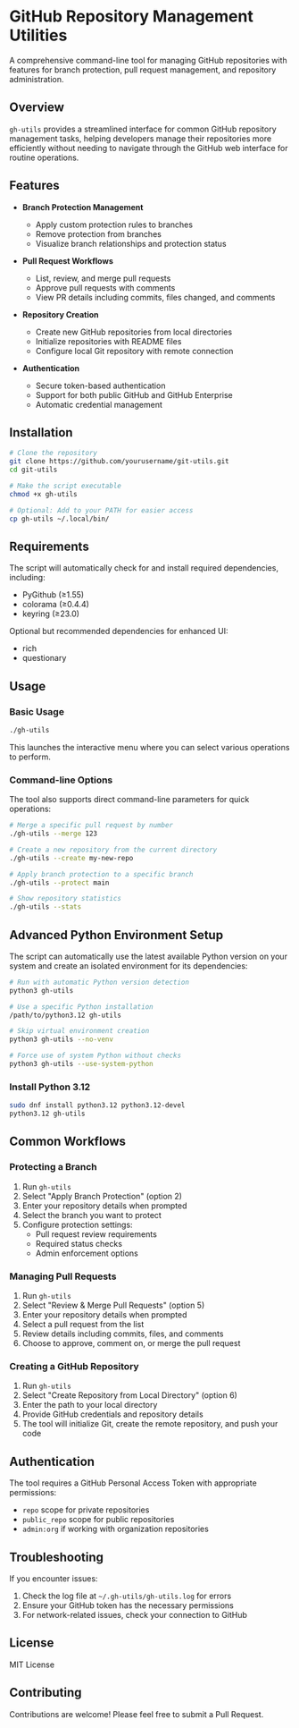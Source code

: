 # GitHub Repository Management Utilities

A comprehensive command-line tool for managing GitHub repositories with features for branch protection, pull request management, and repository administration.

## Overview

`gh-utils` provides a streamlined interface for common GitHub repository management tasks, helping developers manage their repositories more efficiently without needing to navigate through the GitHub web interface for routine operations.

## Features

- **Branch Protection Management**
  - Apply custom protection rules to branches
  - Remove protection from branches
  - Visualize branch relationships and protection status

- **Pull Request Workflows**
  - List, review, and merge pull requests
  - Approve pull requests with comments
  - View PR details including commits, files changed, and comments

- **Repository Creation**
  - Create new GitHub repositories from local directories
  - Initialize repositories with README files
  - Configure local Git repository with remote connection

- **Authentication**
  - Secure token-based authentication
  - Support for both public GitHub and GitHub Enterprise
  - Automatic credential management

## Installation

```bash
# Clone the repository
git clone https://github.com/yourusername/git-utils.git
cd git-utils

# Make the script executable
chmod +x gh-utils

# Optional: Add to your PATH for easier access
cp gh-utils ~/.local/bin/
```

## Requirements

The script will automatically check for and install required dependencies, including:

- PyGithub (≥1.55)
- colorama (≥0.4.4)
- keyring (≥23.0)

Optional but recommended dependencies for enhanced UI:

- rich
- questionary

## Usage

### Basic Usage

```bash
./gh-utils
```

This launches the interactive menu where you can select various operations to perform.

### Command-line Options

The tool also supports direct command-line parameters for quick operations:

```bash
# Merge a specific pull request by number
./gh-utils --merge 123

# Create a new repository from the current directory
./gh-utils --create my-new-repo

# Apply branch protection to a specific branch
./gh-utils --protect main

# Show repository statistics
./gh-utils --stats
```

## Advanced Python Environment Setup

The script can automatically use the latest available Python version on your system and create an isolated environment for its dependencies:

```bash
# Run with automatic Python version detection
python3 gh-utils

# Use a specific Python installation 
/path/to/python3.12 gh-utils

# Skip virtual environment creation
python3 gh-utils --no-venv

# Force use of system Python without checks
python3 gh-utils --use-system-python
```

### Install Python 3.12

```bash
sudo dnf install python3.12 python3.12-devel
python3.12 gh-utils
```

## Common Workflows

### Protecting a Branch

1. Run `gh-utils`
2. Select "Apply Branch Protection" (option 2)
3. Enter your repository details when prompted
4. Select the branch you want to protect
5. Configure protection settings:
   - Pull request review requirements
   - Required status checks
   - Admin enforcement options

### Managing Pull Requests

1. Run `gh-utils`
2. Select "Review & Merge Pull Requests" (option 5)
3. Enter your repository details when prompted
4. Select a pull request from the list
5. Review details including commits, files, and comments
6. Choose to approve, comment on, or merge the pull request

### Creating a GitHub Repository

1. Run `gh-utils`
2. Select "Create Repository from Local Directory" (option 6)
3. Enter the path to your local directory
4. Provide GitHub credentials and repository details
5. The tool will initialize Git, create the remote repository, and push your code

## Authentication

The tool requires a GitHub Personal Access Token with appropriate permissions:

- `repo` scope for private repositories
- `public_repo` scope for public repositories
- `admin:org` if working with organization repositories

## Troubleshooting

If you encounter issues:

1. Check the log file at `~/.gh-utils/gh-utils.log` for errors
2. Ensure your GitHub token has the necessary permissions
3. For network-related issues, check your connection to GitHub

## License

MIT License

## Contributing

Contributions are welcome! Please feel free to submit a Pull Request.